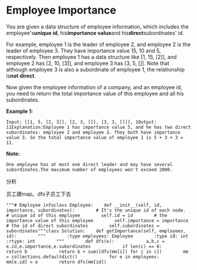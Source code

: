 # Employee Importance

You are given a data structure of employee information, which includes the employee's**unique id**, his**importance value**and his**direct**subordinates' id.

For example, employee 1 is the leader of employee 2, and employee 2 is the leader of employee 3. They have importance value 15, 10 and 5, respectively. Then employee 1 has a data structure like \[1, 15, \[2\]\], and employee 2 has \[2, 10, \[3\]\], and employee 3 has \[3, 5, \[\]\]. Note that although employee 3 is also a subordinate of employee 1, the relationship is**not direct**.

Now given the employee information of a company, and an employee id, you need to return the total importance value of this employee and all his subordinates.

**Example 1:**

```text
Input: [[1, 5, [2, 3]], [2, 3, []], [3, 3, []]], 1Output: 11Explanation:Employee 1 has importance value 5, and he has two direct subordinates: employee 2 and employee 3. They both have importance value 3. So the total importance value of employee 1 is 5 + 3 + 3 = 11.
```

**Note:**

```text
One employee has at most one direct leader and may have several subordinates.The maximum number of employees won't exceed 2000.
```

分析

员工建map。dfs子员工下去

```text
"""# Employee infoclass Employee:    def __init__(self, id, importance, subordinates):        # It's the unique id of each node.        # unique id of this employee        self.id = id        # the importance value of this employee        self.importance = importance        # the id of direct subordinates        self.subordinates = subordinates"""class Solution:    def getImportance(self, employees, id):        """        :type employees: Employee        :type id: int        :rtype: int        """        def dfs(e):            a,b,c = e.id,e.importance,e.subordinates            if len(c) == 0:                return b            return b + sum([dfs(mm[i]) for i in c])        mm = collections.defaultdict()            for e in employees:            mm[e.id] = e        return dfs(mm[id])
```

